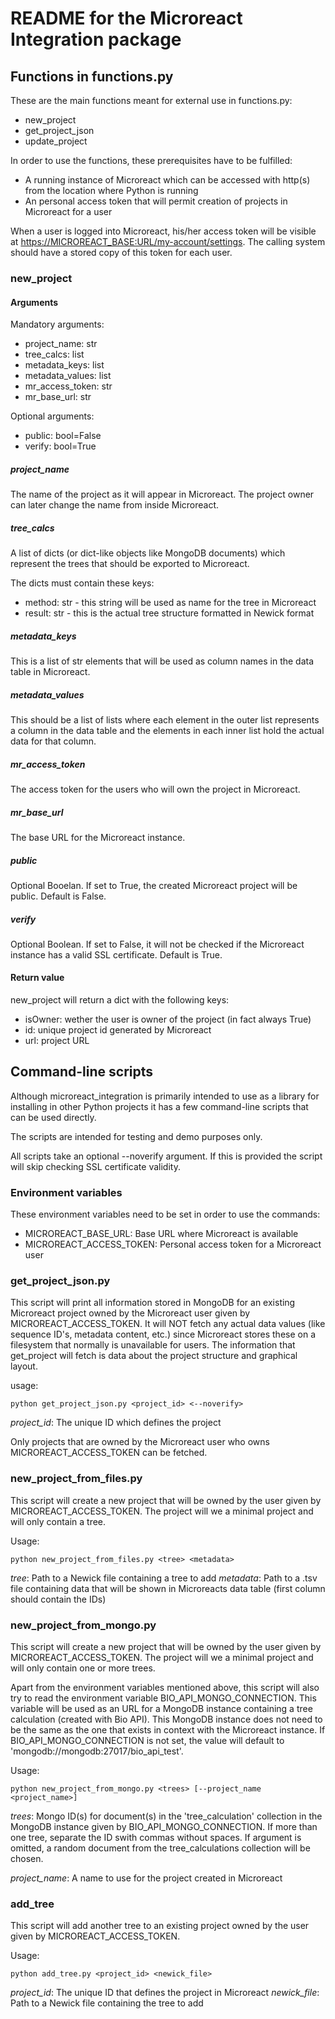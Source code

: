 # README for the Microreact Integration package

## Functions in functions.py

These are the main functions meant for external use in functions.py:

- new_project
- get_project_json
- update_project

In order to use the functions, these prerequisites have to be fulfilled:

- A running instance of Microreact which can be accessed with http(s) from the location where Python is running
- An personal access token that will permit creation of projects in Microreact for a user

When a user is logged into Microreact, his/her access token will be visible at <https://MICROREACT_BASE:URL/my-account/settings>.
The calling system should have a stored copy of this token for each user.

### new_project

#### Arguments

Mandatory arguments:

- project_name: str
- tree_calcs: list
- metadata_keys: list
- metadata_values: list
- mr_access_token: str
- mr_base_url: str

Optional arguments:

- public: bool=False
- verify: bool=True

##### project_name

The name of the project as it will appear in Microreact. The project owner can later change the name from inside Microreact.

##### tree_calcs

A list of dicts (or dict-like objects like MongoDB documents) which represent the trees that should be exported to Microreact.

The dicts must contain these keys:

- method: str - this string will be used as name for the tree in Microreact
- result: str - this is the actual tree structure formatted in Newick format

##### metadata_keys

This is a list of str elements that will be used as column names in the data table in Microreact.

##### metadata_values

This should be a list of lists where each element in the outer list represents a column in the data table and the elements in each inner list
hold the actual data for that column.

##### mr_access_token

The access token for the users who will own the project in Microreact.

##### mr_base_url

The base URL for the Microreact instance.

##### public

Optional Booelan. If set to True, the created Microreact project will be public. Default is False.

##### verify

Optional Boolean. If set to False, it will not be checked if the Microreact instance has a valid SSL certificate. Default is True.

#### Return value

new_project will return a dict with the following keys:

- isOwner: wether the user is owner of the project (in fact always True)
- id: unique project id generated by Microreact
- url: project URL

## Command-line scripts

Although microreact_integration is primarily intended to use as a library for installing in other Python projects it has a few command-line scripts that can be used directly.

The scripts are intended for testing and demo purposes only.

All scripts take an optional --noverify argument. If this is provided the script will skip checking SSL certificate validity.

### Environment variables

These environment variables need to be set in order to use the commands:

- MICROREACT_BASE_URL: Base URL where Microreact is available
- MICROREACT_ACCESS_TOKEN: Personal access token for a Microreact user

### get_project_json.py

This script will print all information stored in MongoDB for an existing Microreact project owned by the Microreact user given by MICROREACT_ACCESS_TOKEN. It will NOT fetch any actual data values (like sequence ID's, metadata content, etc.) since Microreact
stores these on a filesystem that normally is unavailable for users. The information that get_project will fetch is data about the project structure and graphical layout.

usage:

    python get_project_json.py <project_id> <--noverify>

*project_id*: The unique ID which defines the project

Only projects that are owned by the Microreact user who owns MICROREACT_ACCESS_TOKEN can be fetched.

### new_project_from_files.py

This script will create a new project that will be owned by the user given by MICROREACT_ACCESS_TOKEN. The project will we a minimal project and will only contain a tree.

Usage:

    python new_project_from_files.py <tree> <metadata>

*tree*:  Path to a Newick file containing a tree to add
*metadata*: Path to a .tsv file containing data that will be shown in Microreacts data table (first column should contain the IDs)

### new_project_from_mongo.py

This script will create a new project that will be owned by the user given by MICROREACT_ACCESS_TOKEN. The project will we a minimal project and will only contain
one or more trees.

Apart from the environment variables mentioned above, this script will also try to read the environment variable BIO_API_MONGO_CONNECTION.
This variable will be used as an URL for a MongoDB instance containing a tree calculation (created with Bio API). This MongoDB instance does not need
to be the same as the  one that exists in context with the Microreact instance.
If BIO_API_MONGO_CONNECTION is not set, the value will default to 'mongodb://mongodb:27017/bio_api_test'.

Usage:

    python new_project_from_mongo.py <trees> [--project_name <project_name>]

*trees*: Mongo ID(s) for document(s) in the 'tree_calculation' collection in the MongoDB instance given by BIO_API_MONGO_CONNECTION. If more than one tree, separate the ID swith commas without spaces. If argument is omitted, a random document from the tree_calculations collection will be chosen.

*project_name*:  A name to use for the project created in Microreact

### add_tree

This script will add another tree to an existing project owned by the user given by MICROREACT_ACCESS_TOKEN.

Usage:

    python add_tree.py <project_id> <newick_file>

*project_id*: The unique ID that defines the project in Microreact
*newick_file*:  Path to a Newick file containing the tree to add
